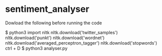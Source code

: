 # sentiment_analyser
Dowload the following before running the code


$ python3
import nltk
nltk.download('twitter_samples')
nltk.download('punkt')
nltk.download('wordnet')
nltk.download('averaged_perceptron_tagger')
nltk.download('stopwords')
ctrl + D
$ python3 analyser.py
